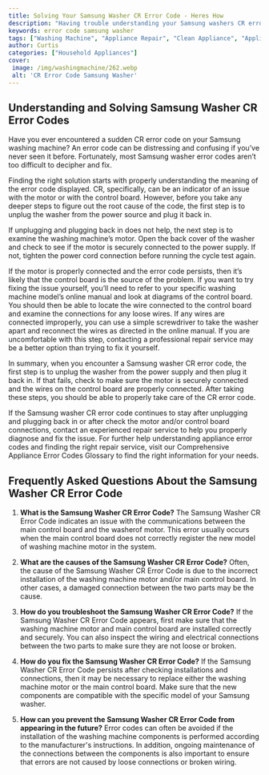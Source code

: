 ```yaml
---
title: Solving Your Samsung Washer CR Error Code - Heres How
description: "Having trouble understanding your Samsung washers CR error code Read on to learn exactly what it means plus expert tips on how to solve it"
keywords: error code samsung washer
tags: ["Washing Machine", "Appliance Repair", "Clean Appliance", "Appliance Brand"]
author: Curtis
categories: ["Household Appliances"]
cover: 
 image: /img/washingmachine/262.webp
 alt: 'CR Error Code Samsung Washer'
---
```

## Understanding and Solving Samsung Washer CR Error Codes

Have you ever encountered a sudden CR error code on your Samsung washing machine? An error code can be distressing and confusing if you’ve never seen it before. Fortunately, most Samsung washer error codes aren’t too difficult to decipher and fix. 

Finding the right solution starts with properly understanding the meaning of the error code displayed. CR, specifically, can be an indicator of an issue with the motor or with the control board. However, before you take any deeper steps to figure out the root cause of the code, the first step is to unplug the washer from the power source and plug it back in. 

If unplugging and plugging back in does not help, the next step is to examine the washing machine’s motor. Open the back cover of the washer and check to see if the motor is securely connected to the power supply. If not, tighten the power cord connection before running the cycle test again.

If the motor is properly connected and the error code persists, then it’s likely that the control board is the source of the problem. If you want to try fixing the issue yourself, you’ll need to refer to your specific washing machine model’s online manual and look at diagrams of the control board. You should then be able to locate the wire connected to the control board and examine the connections for any loose wires. If any wires are connected improperly, you can use a simple screwdriver to take the washer apart and reconnect the wires as directed in the online manual. If you are uncomfortable with this step, contacting a professional repair service may be a better option than trying to fix it yourself.

In summary, when you encounter a Samsung washer CR error code, the first step is to unplug the washer from the power supply and then plug it back in. If that fails, check to make sure the motor is securely connected and the wires on the control board are properly connected. After taking these steps, you should be able to properly take care of the CR error code. 

If the Samsung washer CR error code continues to stay after unplugging and plugging back in or after check the motor and/or control board connections, contact an experienced repair service to help you properly diagnose and fix the issue. For further help understanding appliance error codes and finding the right repair service, visit our Comprehensive Appliance Error Codes Glossary to find the right information for your needs.
## Frequently Asked Questions About the Samsung Washer CR Error Code

1. **What is the Samsung Washer CR Error Code?** 
The Samsung Washer CR Error Code indicates an issue with the communications between the main control board and the washerof motor. This error usually occurs when the main control board does not correctly register the new model of washing machine motor in the system.

2. **What are the causes of the Samsung Washer CR Error Code?** 
Often, the cause of the Samsung Washer CR Error Code is due to the incorrect installation of the washing machine motor and/or main control board. In other cases, a damaged connection between the two parts may be the cause. 

3. **How do you troubleshoot the Samsung Washer CR Error Code?** 
If the Samsung Washer CR Error Code appears, first make sure that the washing machine motor and main control board are installed correctly and securely. You can also inspect the wiring and electrical connections between the two parts to make sure they are not loose or broken.

4. **How do you fix the Samsung Washer CR Error Code?**
If the Samsung Washer CR Error Code persists after checking installations and connections, then it may be necessary to replace either the washing machine motor or the main control board. Make sure that the new components are compatible with the specific model of your Samsung washer. 

5. **How can you prevent the Samsung Washer CR Error Code from appearing in the future?** 
Error codes can often be avoided if the installation of the washing machine components is performed according to the manufacturer's instructions. In addition, ongoing maintenance of the connections between the components is also important to ensure that errors are not caused by loose connections or broken wiring.
